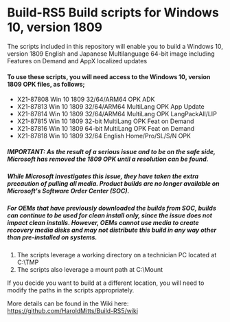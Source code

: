 # Build-RS5 Build scripts for Windows 10, version 1809
The scripts included in this repository will enable you to build a Windows 10, version 1809 English and Japanese Multilanguage 64-bit image including Features on Demand and AppX localized updates

#### To use these scripts, you will need access to the Windows 10, version 1809 OPK files, as follows;

* X21-87808 Win 10 1809 32/64/ARM64 OPK ADK 
* X21-87813 Win 10 1809 32/64/ARM64 MultiLang OPK App Update
* X21-87814 Win 10 1809 32/64/ARM64 MultiLang OPK LangPackAll/LIP
* X21-87815 Win 10 1809 32-bit MultiLang OPK Feat on Demand
* X21-87816 Win 10 1809 64-bit MultiLang OPK Feat on Demand
* X21-87818 Win 10 1809 32/64 English Home/Pro/SL/S/N OPK

##### IMPORTANT: As the result of a serious issue and to be on the safe side, Microsoft has removed the 1809 OPK until a resolution can be found.

##### While Microsoft investigates this issue, they have taken the extra precaution of pulling all media. Product builds are no longer available on Microsoft's Software Order Center (SOC). 

##### For OEMs that have previously downloaded the builds from SOC, builds can continue to be used for clean install only, since the issue does not impact clean installs.  However, OEMs cannot use media to create recovery media disks and may not distribute this build in any way other than pre-installed on systems.  

1. The scripts leverage a working directory on a technician PC located at C:\TMP
2. The scripts also leverage a mount path at C:\Mount

If you decide you want to build at a different location, you will need to modify the paths in the scripts appropriately.

More details can be found in the Wiki here: https://github.com/HaroldMitts/Build-RS5/wiki
